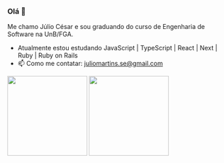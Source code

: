### Olá 👋
Me chamo Júlio César e sou graduando do curso de Engenharia de Software na UnB/FGA.
- Atualmente estou estudando JavaScript | TypeScript | React | Next | Ruby | Ruby on Rails
- 📫 Como me contatar: juliomartins.se@gmail.com

<div>
  <a href:"https://github.com/Julio-eng">
  <img height="180em" src="https://github-readme-stats.vercel.app/api?username=julio-eng&show_icons=true&theme=dracula&include_all_commits=true&count_private=true">
  <img height="180em" src="https://github-readme-stats.vercel.app/api/top-langs/?username=julio-eng&layout=compact&langs_count=16&theme=dracula">
</div>
